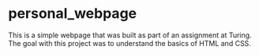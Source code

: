 # personal_webpage

This is a simple webpage that was built as part of an assignment at Turing. The goal with this project was to understand the basics of HTML and CSS.
